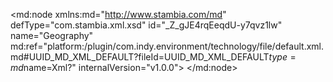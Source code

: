 <?xml version="1.0" encoding="UTF-8"?>
<md:node xmlns:md="http://www.stambia.com/md" defType="com.stambia.xml.xsd" id="_Z_gJE4rqEeqdU-y7qvz1lw" name="Geography" md:ref="platform:/plugin/com.indy.environment/technology/file/default.xml.md#UUID_MD_XML_DEFAULT?fileId=UUID_MD_XML_DEFAULT$type=md$name=Xml?" internalVersion="v1.0.0">
  <attribute defType="com.stambia.xml.xsd.xsdReverseVersion" id="_Z_gJFIrqEeqdU-y7qvz1lw" value="1"/>
  <attribute defType="com.stambia.xml.xsd.xmlPath" id="_Z_gJFYrqEeqdU-y7qvz1lw" value="%{env:workspace_loc}%\Training\Files_In\Xml\geography.xml"/>
  <attribute defType="com.stambia.xml.xsd.xsdPath" id="_Z_gJForqEeqdU-y7qvz1lw" value="%{env:workspace_loc}%\Training\Files_In\Xml\geography.xsd"/>
  <attribute defType="com.stambia.xml.xsd.prefixForElement" id="_Z_gJF4rqEeqdU-y7qvz1lw" value="unqualified"/>
  <attribute defType="com.stambia.xml.xsd.prefixForAttribute" id="_Z_gJGIrqEeqdU-y7qvz1lw" value="unqualified"/>
  <attribute defType="com.stambia.xml.xsd.targetNamespace" id="_Z_gJGYrqEeqdU-y7qvz1lw" value="http://stambia.org/samples/geography"/>
  <node defType="com.stambia.xml.namespace" id="_Z_gJGorqEeqdU-y7qvz1lw" name="http://stambia.org/samples/geography">
    <attribute defType="com.stambia.xml.namespace.prefix" id="_Z_gJG4rqEeqdU-y7qvz1lw" value="geo"/>
  </node>
  <node defType="com.stambia.xml.namespace" id="_Z_gJHIrqEeqdU-y7qvz1lw" name="http://www.w3.org/2001/XMLSchema">
    <attribute defType="com.stambia.xml.namespace.prefix" id="_Z_gJHYrqEeqdU-y7qvz1lw" value="xs"/>
  </node>
  <node defType="com.stambia.xml.root" id="_Z_gJHorqEeqdU-y7qvz1lw" name="geography" position="0">
    <node defType="com.stambia.xml.sequence" id="_Z_gJH4rqEeqdU-y7qvz1lw" position="3">
      <attribute defType="com.stambia.xml.sequence.minOccurs" id="_Z_gJIIrqEeqdU-y7qvz1lw" value="1"/>
      <attribute defType="com.stambia.xml.sequence.maxOccurs" id="_Z_gJIYrqEeqdU-y7qvz1lw" value="1"/>
      <node defType="com.stambia.xml.element" id="_Z_gJIorqEeqdU-y7qvz1lw" name="state" position="0">
        <attribute defType="com.stambia.xml.element.minOccurs" id="_Z_gJI4rqEeqdU-y7qvz1lw" value="0"/>
        <attribute defType="com.stambia.xml.element.maxOccurs" id="_Z_gJJIrqEeqdU-y7qvz1lw" value="-1"/>
        <attribute defType="com.stambia.xml.element.originalType" id="_Z_gJJYrqEeqdU-y7qvz1lw" value="geo:State"/>
        <node defType="com.stambia.xml.attribute" id="_Z_gJJorqEeqdU-y7qvz1lw" name="code" position="0">
          <attribute defType="com.stambia.xml.attribute.type" id="_Z_gJJ4rqEeqdU-y7qvz1lw" value="string"/>
          <attribute defType="com.stambia.xml.attribute.originalType" id="_Z_gJKIrqEeqdU-y7qvz1lw" value="xs:string"/>
          <attribute defType="com.stambia.xml.attribute.use" id="_Z_gJKYrqEeqdU-y7qvz1lw" value="optional"/>
        </node>
        <node defType="com.stambia.xml.attribute" id="_Z_gJKorqEeqdU-y7qvz1lw" name="upperCaseName" position="1">
          <attribute defType="com.stambia.xml.attribute.type" id="_Z_gJK4rqEeqdU-y7qvz1lw" value="string"/>
          <attribute defType="com.stambia.xml.attribute.originalType" id="_Z_gJLIrqEeqdU-y7qvz1lw" value="xs:string"/>
          <attribute defType="com.stambia.xml.attribute.use" id="_Z_gJLYrqEeqdU-y7qvz1lw" value="optional"/>
        </node>
        <node defType="com.stambia.xml.attribute" id="_Z_gJLorqEeqdU-y7qvz1lw" name="stateName" position="2">
          <attribute defType="com.stambia.xml.attribute.type" id="_Z_gJL4rqEeqdU-y7qvz1lw" value="string"/>
          <attribute defType="com.stambia.xml.attribute.originalType" id="_Z_gJMIrqEeqdU-y7qvz1lw" value="xs:string"/>
          <attribute defType="com.stambia.xml.attribute.use" id="_Z_gJMYrqEeqdU-y7qvz1lw" value="optional"/>
        </node>
        <node defType="com.stambia.xml.sequence" id="_Z_gJMorqEeqdU-y7qvz1lw" position="6">
          <attribute defType="com.stambia.xml.sequence.minOccurs" id="_Z_gJM4rqEeqdU-y7qvz1lw" value="1"/>
          <attribute defType="com.stambia.xml.sequence.maxOccurs" id="_Z_gJNIrqEeqdU-y7qvz1lw" value="1"/>
          <node defType="com.stambia.xml.element" id="_Z_gJNYrqEeqdU-y7qvz1lw" name="city" position="0">
            <attribute defType="com.stambia.xml.element.minOccurs" id="_Z_gJNorqEeqdU-y7qvz1lw" value="0"/>
            <attribute defType="com.stambia.xml.element.maxOccurs" id="_Z_gJN4rqEeqdU-y7qvz1lw" value="-1"/>
            <attribute defType="com.stambia.xml.element.originalType" id="_Z_gJOIrqEeqdU-y7qvz1lw" value="geo:City"/>
            <node defType="com.stambia.xml.attribute" id="_Z_gJOYrqEeqdU-y7qvz1lw" name="cityName" position="0">
              <attribute defType="com.stambia.xml.attribute.type" id="_Z_gJOorqEeqdU-y7qvz1lw" value="string"/>
              <attribute defType="com.stambia.xml.attribute.originalType" id="_Z_gJO4rqEeqdU-y7qvz1lw" value="xs:string"/>
              <attribute defType="com.stambia.xml.attribute.use" id="_Z_gJPIrqEeqdU-y7qvz1lw" value="optional"/>
            </node>
            <node defType="com.stambia.xml.attribute" id="_Z_gJPYrqEeqdU-y7qvz1lw" name="zipCode" position="1">
              <attribute defType="com.stambia.xml.attribute.type" id="_Z_gvAIrqEeqdU-y7qvz1lw" value="string"/>
              <attribute defType="com.stambia.xml.attribute.originalType" id="_Z_gvAYrqEeqdU-y7qvz1lw" value="xs:string"/>
              <attribute defType="com.stambia.xml.attribute.use" id="_Z_gvAorqEeqdU-y7qvz1lw" value="optional"/>
            </node>
          </node>
        </node>
      </node>
    </node>
  </node>
</md:node>